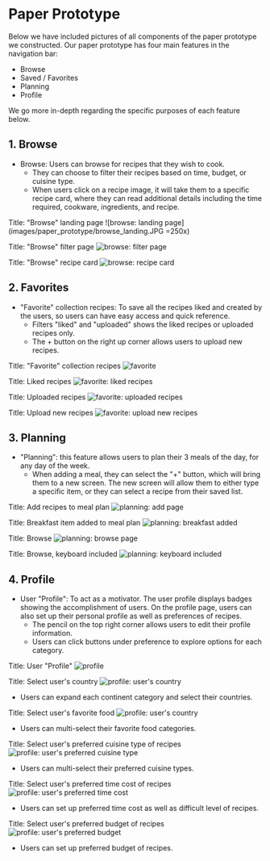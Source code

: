 # Paper Prototype

Below we have included pictures of all components of the paper prototype we constructed. Our paper prototype has four main features in the navigation bar:
- Browse
- Saved / Favorites
- Planning
- Profile

We go more in-depth regarding the specific purposes of each feature below. 

## 1. Browse

- Browse: Users can browse for recipes that they wish to cook.
    - They can choose to filter their recipes based on time, budget, or cuisine type. 
    - When users click on a recipe image, it will take them to a specific recipe card, where they can read additional details including the time required, cookware, ingredients, and recipe. 

Title: "Browse" landing page 
![browse: landing page](images/paper_prototype/browse_landing.JPG =250x)

Title: "Browse" filter page 
![browse: filter page](images/paper_prototype/browse_filter.JPG)

Title: "Browse" recipe card
![browse: recipe card](images/paper_prototype/browse_recipe_card.JPG)




## 2. Favorites

- "Favorite" collection recipes: To save all the recipes liked and created by the users, so users can have easy access and quick reference.
    - Filters "liked" and "uploaded" shows the liked recipes or uploaded recipes only.
    - The + button on the right up corner allows users to upload new recipes.

Title: "Favorite" collection recipes
![favorite](images/paper_prototype/favorite.jpg)

Title: Liked recipes
![favorite: liked recipes](images/paper_prototype/favorite_liked.jpg)

Title: Uploaded recipes
![favorite: uploaded recipes](images/paper_prototype/favorite_uploaded.jpg)

Title: Upload new recipes
![favorite: upload new recipes](images/paper_prototype/favorite_uploadNew.jpg)




## 3. Planning

- "Planning": this feature allows users to plan their 3 meals of the day, for any day of the week. 
    - When adding a meal, they can select the "+" button, which will bring them to a new screen. The new screen will allow them to either type a specific item, or they can select a recipe from their saved list.

Title: Add recipes to meal plan 
![planning: add page](images/paper_prototype/planning_add_page.jpeg)

Title: Breakfast item added to meal plan
![planning: breakfast added](images/paper_prototype/planning_breakfast.JPG)

Title: Browse 
![planning: browse page](images/paper_prototype/planning_browse.JPG)

Title: Browse, keyboard included
![planning: keyboard included](images/paper_prototype/planning_browse_keyboard.JPG)



## 4. Profile

- User "Profile": To act as a motivator. The user profile displays badges showing the accomplishment of users. On the profile page, users can also set up their personal profile as well as preferences of recipes.
    - The pencil on the top right corner allows users to edit their profile information.
    - Users can click buttons under preference to explore options for each category.

Title: User "Profile"
![profile](images/paper_prototype/profile.jpg)

Title: Select user's country
![profile: user's country](images/paper_prototype/profile_country.jpg)

- Users can expand each continent category and select their countries.

Title: Select user's favorite food
![profile: user's country](images/paper_prototype/profile_favoriteFood.jpg)

- Users can multi-select their favorite food categories.

Title: Select user's preferred cuisine type of recipes
![profile: user's preferred cuisine type](images/paper_prototype/profile_cuisine.jpg)

- Users can multi-select their preferred cuisine types.

Title: Select user's preferred time cost of recipes
![profile: user's preferred time cost](images/paper_prototype/profile_time.jpg)

- Users can set up preferred time cost as well as difficult level of recipes.

Title: Select user's preferred budget of recipes
![profile: user's preferred budget](images/paper_prototype/profile_budget.jpg)

- Users can set up preferred budget of recipes.
